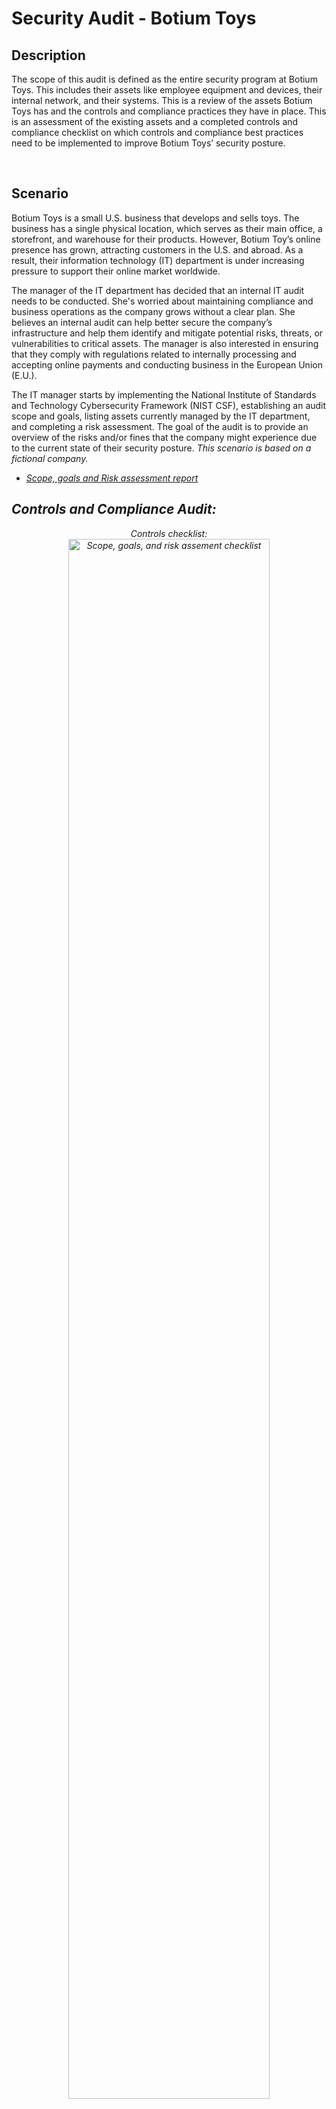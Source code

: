 <h1>Security Audit - Botium Toys</h1>




<h2>Description</h2>

The scope of this audit is defined as the entire security program at Botium Toys. This includes their assets like employee equipment and devices, their internal network, and their systems. This is a review of the assets Botium Toys has and the controls and compliance practices they have in place. This is an assessment of the existing assets and a completed controls and compliance checklist on which controls and compliance best practices need to be implemented to improve Botium Toys’ security posture. 

<br />


<h2>Scenario</h2>


Botium Toys is a small U.S. business that develops and sells toys. The business has a single physical location, which serves as their main office, a storefront, and warehouse for their products. However, Botium Toy’s online presence has grown, attracting customers in the U.S. and abroad. As a result, their information technology (IT) department is under increasing pressure to support their online market worldwide. 

The manager of the IT department has decided that an internal IT audit needs to be conducted. She's worried about maintaining compliance and business operations as the company grows without a clear plan. She believes an internal audit can help better secure the company’s infrastructure and help them identify and mitigate potential risks, threats, or vulnerabilities to critical assets. The manager is also interested in ensuring that they comply with regulations related to internally processing and accepting online payments and conducting business in the European Union (E.U.).   

The IT manager starts by implementing the National Institute of Standards and Technology Cybersecurity Framework (NIST CSF), establishing an audit scope and goals, listing assets currently managed by the IT department, and completing a risk assessment. The goal of the audit is to provide an overview of the risks and/or fines that the company might experience due to the current state of their security posture. <i>This scenario is based on a fictional company.<i/>


- [Scope, goals and Risk assessment report](https://docs.google.com/document/d/1xGgMzcALxUFfM4_kZ2lfb7NtUdcZXd5Za8eUp6eHwxw/edit?usp=sharing)

<h2>Controls and Compliance Audit:</h2>
<p align="center">
Controls checklist: <br/>
<img src="https://i.imgur.com/go08A5j.png" height="80%" width="80%" alt="Scope, goals, and risk assement checklist"/>
<br />
<br />
PCI DSS and GDPR:  <br/>
<img src="https://i.imgur.com/sUKYVDj.png" height="80%" width="80%" alt="Scope, goals, and risk assement checklist"/>
<br />
<br />
SOC Type 1 and Type 2: <br/>
<img src="https://i.imgur.com/GzIDpyn.png" height="80%" width="80%" alt="Scope, goals, and risk assement checklist"/>
<br />
<br />

